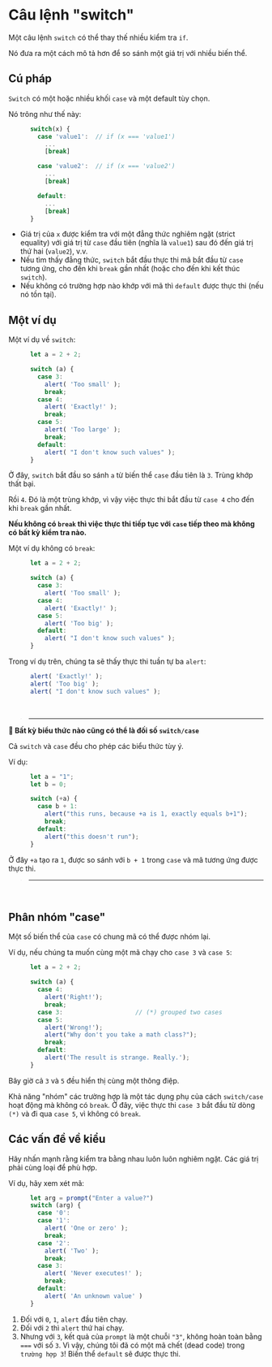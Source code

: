 # Câu lệnh "switch"

Một câu lệnh `switch` có thể thay thế nhiều kiểm tra `if`.

Nó đưa ra một cách mô tả hơn để so sánh một giá trị với nhiều biến thể.

## Cú pháp

`Switch` có một hoặc nhiều khối `case` và một default tùy chọn.

Nó trông như thế này:

```js
      switch(x) {
        case 'value1':  // if (x === 'value1')
          ...
          [break]

        case 'value2':  // if (x === 'value2')
          ...
          [break]

        default:
          ...
          [break]
      }
```

- Giá trị của `x` được kiểm tra với một đẳng thức nghiêm ngặt (strict equality) với giá trị từ `case` đầu tiên (nghĩa là `value1`) sau đó đến giá trị thứ hai (`value2`), v.v.
- Nếu tìm thấy đẳng thức, `switch` bắt đầu thực thi mã bắt đầu từ `case` tương ứng, cho đến khi `break` gần nhất (hoặc cho đến khi kết thúc `switch`).
- Nếu không có trường hợp nào khớp với mã thì `default` được thực thi (nếu nó tồn tại).

## Một ví dụ

Một ví dụ về `switch`:

```js
      let a = 2 + 2;

      switch (a) {
        case 3:
          alert( 'Too small' );
          break;
        case 4:
          alert( 'Exactly!' );
          break;
        case 5:
          alert( 'Too large' );
          break;
        default:
          alert( "I don't know such values" );
      }
```

Ở đây, `switch` bắt đầu so sánh `a` từ biến thể `case` đầu tiên là `3`. Trùng khớp thất bại.

Rồi `4`. Đó là một trùng khớp, vì vậy việc thực thi bắt đầu từ `case 4` cho đến khi `break` gần nhất.

**Nếu không có `break` thì việc thực thi tiếp tục với `case` tiếp theo mà không có bất kỳ kiểm tra nào.**

Một ví dụ không có `break`:

```js
      let a = 2 + 2;

      switch (a) {
        case 3:
          alert( 'Too small' );
        case 4:
          alert( 'Exactly!' );
        case 5:
          alert( 'Too big' );
        default:
          alert( "I don't know such values" );
      }
```

Trong ví dụ trên, chúng ta sẽ thấy thực thi tuần tự ba `alert`:

```js
      alert( 'Exactly!' );
      alert( 'Too big' );
      alert( "I don't know such values" );
```

<br>

> ---

**📌 Bất kỳ biểu thức nào cũng có thể là đối số `switch/case`**

Cả `switch` và `case` đều cho phép các biểu thức tùy ý.

Ví dụ:

```js
      let a = "1";
      let b = 0;

      switch (+a) {
        case b + 1:
          alert("this runs, because +a is 1, exactly equals b+1");
          break;
        default:
          alert("this doesn't run");
      }
```
Ở đây `+a` tạo ra `1`, được so sánh với `b + 1` trong `case` và mã tương ứng được thực thi.

> ---

<br>

## Phân nhóm "case"

Một số biến thể của `case` có chung mã có thể được nhóm lại.

Ví dụ, nếu chúng ta muốn cùng một mã chạy cho `case 3` và `case 5`:

```js
      let a = 2 + 2;

      switch (a) {
        case 4:
          alert('Right!');
          break;
        case 3:                    // (*) grouped two cases
        case 5:
          alert('Wrong!');
          alert("Why don't you take a math class?");
          break;
        default:
          alert('The result is strange. Really.');
      }
```

Bây giờ cả `3` và `5` đều hiển thị cùng một thông điệp.

Khả năng "nhóm" các trường hợp là một tác dụng phụ của cách `switch/case` hoạt động mà không có `break`. Ở đây, việc thực thi `case 3` bắt đầu từ dòng `(*)` và đi qua `case 5`, vì không có `break`.

## Các vấn đề về kiểu

Hãy nhấn mạnh rằng kiểm tra bằng nhau luôn luôn nghiêm ngặt. Các giá trị phải cùng loại để phù hợp.

Ví dụ, hãy xem xét mã:

```js
      let arg = prompt("Enter a value?")
      switch (arg) {
        case '0':
        case '1':
          alert( 'One or zero' );
          break;
        case '2':
          alert( 'Two' );
          break;
        case 3:
          alert( 'Never executes!' );
          break;
        default:
          alert( 'An unknown value' )
      }
```

1. Đối với `0`, `1`, `alert` đầu tiên chạy.
2. Đối với `2` thì `alert` thứ hai chạy.
3. Nhưng với `3`, kết quả của `prompt` là một chuỗi `"3"`, không hoàn toàn bằng `===` với số `3`. Vì vậy, chúng tôi đã có một mã chết (dead code) trong `trường hợp 3`! Biến thể `default` sẽ được thực thi.
